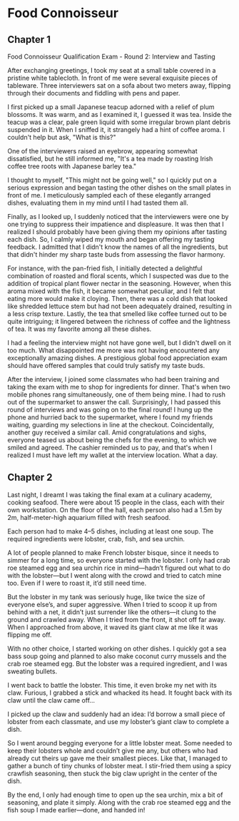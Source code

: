 # Food Connoisseur

## Chapter 1

Food Connoisseur Qualification Exam - Round 2: Interview and Tasting

After exchanging greetings, I took my seat at a small table covered in a pristine white tablecloth. In front of me were several exquisite pieces of tableware. Three interviewers sat on a sofa about two meters away, flipping through their documents and fiddling with pens and paper.

I first picked up a small Japanese teacup adorned with a relief of plum blossoms. It was warm, and as I examined it, I guessed it was tea. Inside the teacup was a clear, pale green liquid with some irregular brown plant debris suspended in it. When I sniffed it, it strangely had a hint of coffee aroma. I couldn't help but ask, "What is this?"

One of the interviewers raised an eyebrow, appearing somewhat dissatisfied, but he still informed me, "It's a tea made by roasting Irish coffee tree roots with Japanese barley tea."

I thought to myself, "This might not be going well," so I quickly put on a serious expression and began tasting the other dishes on the small plates in front of me. I meticulously sampled each of these elegantly arranged dishes, evaluating them in my mind until I had tasted them all.

Finally, as I looked up, I suddenly noticed that the interviewers were one by one trying to suppress their impatience and displeasure. It was then that I realized I should probably have been giving them my opinions after tasting each dish. So, I calmly wiped my mouth and began offering my tasting feedback. I admitted that I didn't know the names of all the ingredients, but that didn't hinder my sharp taste buds from assessing the flavor harmony.

For instance, with the pan-fried fish, I initially detected a delightful combination of roasted and floral scents, which I suspected was due to the addition of tropical plant flower nectar in the seasoning. However, when this aroma mixed with the fish, it became somewhat peculiar, and I felt that eating more would make it cloying. Then, there was a cold dish that looked like shredded lettuce stem but had not been adequately drained, resulting in a less crisp texture. Lastly, the tea that smelled like coffee turned out to be quite intriguing; it lingered between the richness of coffee and the lightness of tea. It was my favorite among all these dishes.

I had a feeling the interview might not have gone well, but I didn't dwell on it too much. What disappointed me more was not having encountered any exceptionally amazing dishes. A prestigious global food appreciation exam should have offered samples that could truly satisfy my taste buds.

After the interview, I joined some classmates who had been training and taking the exam with me to shop for ingredients for dinner. That's when two mobile phones rang simultaneously, one of them being mine. I had to rush out of the supermarket to answer the call. Surprisingly, I had passed this round of interviews and was going on to the final round! I hung up the phone and hurried back to the supermarket, where I found my friends waiting, guarding my selections in line at the checkout. Coincidentally, another guy received a similar call. Amid congratulations and sighs, everyone teased us about being the chefs for the evening, to which we smiled and agreed. The cashier reminded us to pay, and that's when I realized I must have left my wallet at the interview location. What a day.  




## Chapter 2

Last night, I dreamt I was taking the final exam at a culinary academy, cooking seafood. There were about 15 people in the class, each with their own workstation. On the floor of the hall, each person also had a 1.5m by 2m, half-meter-high aquarium filled with fresh seafood.

Each person had to make 4–5 dishes, including at least one soup. The required ingredients were lobster, crab, fish, and sea urchin.

A lot of people planned to make French lobster bisque, since it needs to simmer for a long time, so everyone started with the lobster. I only had crab roe steamed egg and sea urchin rice in mind—hadn’t figured out what to do with the lobster—but I went along with the crowd and tried to catch mine too. Even if I were to roast it, it’d still need time.

But the lobster in my tank was seriously huge, like twice the size of everyone else’s, and super aggressive. When I tried to scoop it up from behind with a net, it didn’t just surrender like the others—it clung to the ground and crawled away. When I tried from the front, it shot off far away. When I approached from above, it waved its giant claw at me like it was flipping me off.

With no other choice, I started working on other dishes. I quickly got a sea bass soup going and planned to also make coconut curry mussels and the crab roe steamed egg. But the lobster was a required ingredient, and I was sweating bullets.

I went back to battle the lobster. This time, it even broke my net with its claw. Furious, I grabbed a stick and whacked its head. It fought back with its claw until the claw came off…

I picked up the claw and suddenly had an idea: I’d borrow a small piece of lobster from each classmate, and use my lobster’s giant claw to complete a dish.

So I went around begging everyone for a little lobster meat. Some needed to keep their lobsters whole and couldn’t give me any, but others who had already cut theirs up gave me their smallest pieces. Like that, I managed to gather a bunch of tiny chunks of lobster meat. I stir-fried them using a spicy crawfish seasoning, then stuck the big claw upright in the center of the dish.

By the end, I only had enough time to open up the sea urchin, mix a bit of seasoning, and plate it simply. Along with the crab roe steamed egg and the fish soup I made earlier—done, and handed in!

